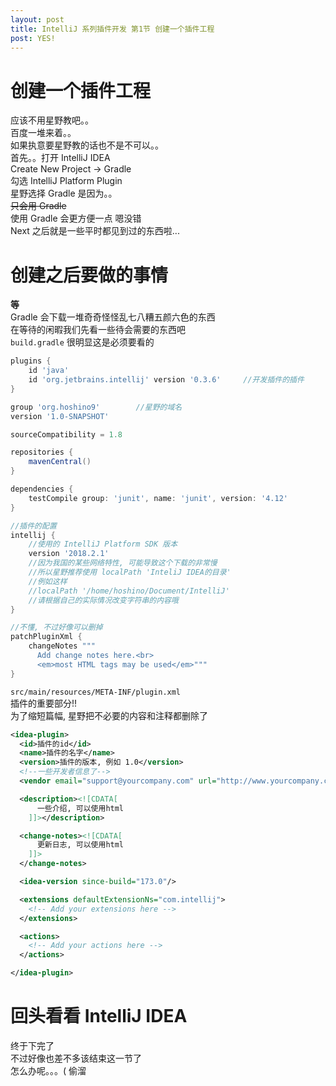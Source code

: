 ```yaml
---
layout: post
title: IntelliJ 系列插件开发 第1节 创建一个插件工程
post: YES!
---
```


# 创建一个插件工程
应该不用星野教吧。。  
百度一堆来着。。  
如果执意要星野教的话也不是不可以。。  
首先。。打开 IntelliJ IDEA  
Create New Project -> Gradle  
勾选 IntelliJ Platform Plugin  
星野选择 Gradle 是因为。。  
<del>只会用 Gradle</del>  
使用 Gradle 会更方便一点
嗯没错  
Next 之后就是一些平时都见到过的东西啦...

# 创建之后要做的事情
**等**  
Gradle 会下载一堆奇奇怪怪乱七八糟五颜六色的东西  
在等待的闲暇我们先看一些待会需要的东西吧  
`build.gradle`
很明显这是必须要看的  
```Groovy
plugins {
    id 'java'
    id 'org.jetbrains.intellij' version '0.3.6'     //开发插件的插件
}

group 'org.hoshino9'        //星野的域名
version '1.0-SNAPSHOT'      

sourceCompatibility = 1.8

repositories {
    mavenCentral()
}

dependencies {
    testCompile group: 'junit', name: 'junit', version: '4.12'
}

//插件的配置
intellij {
    //使用的 IntelliJ Platform SDK 版本
    version '2018.2.1'
    //因为我国的某些网络特性, 可能导致这个下载的非常慢
    //所以星野推荐使用 localPath 'InteliJ IDEA的目录'
    //例如这样
    //localPath '/home/hoshino/Document/IntelliJ'
    //请根据自己的实际情况改变字符串的内容哦
}

//不懂, 不过好像可以删掉
patchPluginXml {
    changeNotes """
      Add change notes here.<br>
      <em>most HTML tags may be used</em>"""
}
```

`src/main/resources/META-INF/plugin.xml`  
插件的重要部分!!  
为了缩短篇幅, 星野把不必要的内容和注释都删除了
```xml
<idea-plugin>
  <id>插件的id</id>
  <name>插件的名字</name>
  <version>插件的版本, 例如 1.0</version>
  <!--一些开发者信息了-->
  <vendor email="support@yourcompany.com" url="http://www.yourcompany.com">YourCompany</vendor>

  <description><![CDATA[
      一些介绍, 可以使用html
    ]]></description>

  <change-notes><![CDATA[
      更新日志, 可以使用html
    ]]>
  </change-notes>

  <idea-version since-build="173.0"/>

  <extensions defaultExtensionNs="com.intellij">
    <!-- Add your extensions here -->
  </extensions>

  <actions>
    <!-- Add your actions here -->
  </actions>

</idea-plugin>
```

# 回头看看 IntelliJ IDEA
终于下完了  
不过好像也差不多该结束这一节了  
怎么办呢。。。\( 偷溜
